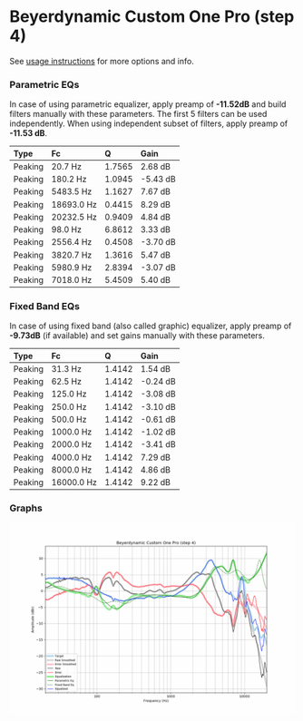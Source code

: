 # Beyerdynamic Custom One Pro (step 4)
See [usage instructions](https://github.com/jaakkopasanen/AutoEq#usage) for more options and info.

### Parametric EQs
In case of using parametric equalizer, apply preamp of **-11.52dB** and build filters manually
with these parameters. The first 5 filters can be used independently.
When using independent subset of filters, apply preamp of **-11.53 dB**.

| Type    | Fc         |      Q | Gain     |
|:--------|:-----------|:-------|:---------|
| Peaking | 20.7 Hz    | 1.7565 | 2.68 dB  |
| Peaking | 180.2 Hz   | 1.0945 | -5.43 dB |
| Peaking | 5483.5 Hz  | 1.1627 | 7.67 dB  |
| Peaking | 18693.0 Hz | 0.4415 | 8.29 dB  |
| Peaking | 20232.5 Hz | 0.9409 | 4.84 dB  |
| Peaking | 98.0 Hz    | 6.8612 | 3.33 dB  |
| Peaking | 2556.4 Hz  | 0.4508 | -3.70 dB |
| Peaking | 3820.7 Hz  | 1.3616 | 5.47 dB  |
| Peaking | 5980.9 Hz  | 2.8394 | -3.07 dB |
| Peaking | 7018.0 Hz  | 5.4509 | 5.40 dB  |

### Fixed Band EQs
In case of using fixed band (also called graphic) equalizer, apply preamp of **-9.73dB**
(if available) and set gains manually with these parameters.

| Type    | Fc         |      Q | Gain     |
|:--------|:-----------|:-------|:---------|
| Peaking | 31.3 Hz    | 1.4142 | 1.54 dB  |
| Peaking | 62.5 Hz    | 1.4142 | -0.24 dB |
| Peaking | 125.0 Hz   | 1.4142 | -3.08 dB |
| Peaking | 250.0 Hz   | 1.4142 | -3.10 dB |
| Peaking | 500.0 Hz   | 1.4142 | -0.61 dB |
| Peaking | 1000.0 Hz  | 1.4142 | -1.02 dB |
| Peaking | 2000.0 Hz  | 1.4142 | -3.41 dB |
| Peaking | 4000.0 Hz  | 1.4142 | 7.29 dB  |
| Peaking | 8000.0 Hz  | 1.4142 | 4.86 dB  |
| Peaking | 16000.0 Hz | 1.4142 | 9.22 dB  |

### Graphs
![](./Beyerdynamic%20Custom%20One%20Pro%20(step%204).png)